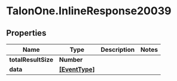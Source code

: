 # TalonOne.InlineResponse20039

## Properties

Name | Type | Description | Notes
------------ | ------------- | ------------- | -------------
**totalResultSize** | **Number** |  | 
**data** | [**[EventType]**](EventType.md) |  | 



